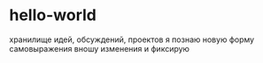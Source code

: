 # hello-world
хранилище идей, обсуждений, проектов
я познаю новую форму самовыражения
вношу изменения и фиксирую
